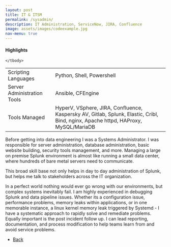 ```yaml
---
layout: post
title: IT & ITSM 
permalink: /sysadmin/
description: IT Administration, ServiceNow, JIRA, Confluence
image: assets/images/codeexample.jpg
nav-menu: true
---
```

<h4>Highlights</h4>
<div class="table-wrapper">
  <table>
    <tbody>
      <tr>
        <td>Scripting Languages</td>
        <td>Python, Shell, Powershell</td>
      </tr>
      <tr>
        <td>Server Administration Tools</td>
        <td>Ansible, CFEngine</td>
      </tr>
        <tr>
        <td>Tools Managed</td>
        <td>HyperV, VSphere, JIRA, Confluence, Kaspersky AV, Gitlab, Splunk,
        Elastic, Cribl, Bind, nginx, Apache httpd, HAProxy, MySQL/MariaDB</td>
      </tr>

    </tbody>
  </table>
</div>


Before getting into data engineering I was a Systems Administrator. I was responsible for server administration, database administration, basic website building, security tools management, and more. Managing a large on premise  Splunk environment is almost like running a small data center, where hundreds of bare metal servers need to communicate.  
  
This broad skill base not only helps in day to day administration of Splunk, but helps me talk to stakeholders across the IT organization.   

In a perfect world nothing would ever go wrong with our environments, but complex systems inevitably fail. I am highly experienced in debugging Splunk and data pipeline issues. Whether its a configuration issue,  performance problems, memory leaks within applications, or in one memorable instance, a linux kernel memory leak triggered by Systemd -  I have a systematic approach to rapidly solve and remediate problems. Equally important is the post incident follow up. I can lead reporting, documentation, and process modification to help teams learn from and avoid service problems. 



<ul class="actions">
<li><a href="/" class="button next scrolly">Back</a></li>
</ul>
